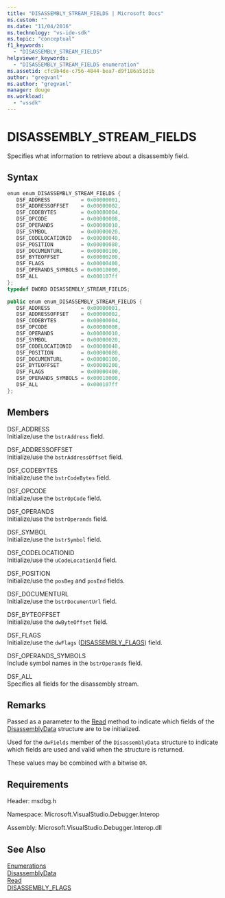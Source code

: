 ```yaml
---
title: "DISASSEMBLY_STREAM_FIELDS | Microsoft Docs"
ms.custom: ""
ms.date: "11/04/2016"
ms.technology: "vs-ide-sdk"
ms.topic: "conceptual"
f1_keywords: 
  - "DISASSEMBLY_STREAM_FIELDS"
helpviewer_keywords: 
  - "DISASSEMBLY_STREAM_FIELDS enumeration"
ms.assetid: cfc9b4de-c756-4844-bea7-d9f186a51d1b
author: "gregvanl"
ms.author: "gregvanl"
manager: douge
ms.workload: 
  - "vssdk"
---
```

# DISASSEMBLY_STREAM_FIELDS
Specifies what information to retrieve about a disassembly field.  
  
## Syntax  
  
```cpp  
enum enum_DISASSEMBLY_STREAM_FIELDS {   
   DSF_ADDRESS          = 0x00000001,  
   DSF_ADDRESSOFFSET    = 0x00000002,  
   DSF_CODEBYTES        = 0x00000004,  
   DSF_OPCODE           = 0x00000008,  
   DSF_OPERANDS         = 0x00000010,  
   DSF_SYMBOL           = 0x00000020,  
   DSF_CODELOCATIONID   = 0x00000040,  
   DSF_POSITION         = 0x00000080,  
   DSF_DOCUMENTURL      = 0x00000100,  
   DSF_BYTEOFFSET       = 0x00000200,  
   DSF_FLAGS            = 0x00000400,  
   DSF_OPERANDS_SYMBOLS = 0x00010000,  
   DSF_ALL              = 0x000107ff  
};  
typedef DWORD DISASSEMBLY_STREAM_FIELDS;  
```  
  
```csharp  
public enum enum_DISASSEMBLY_STREAM_FIELDS {   
   DSF_ADDRESS          = 0x00000001,  
   DSF_ADDRESSOFFSET    = 0x00000002,  
   DSF_CODEBYTES        = 0x00000004,  
   DSF_OPCODE           = 0x00000008,  
   DSF_OPERANDS         = 0x00000010,  
   DSF_SYMBOL           = 0x00000020,  
   DSF_CODELOCATIONID   = 0x00000040,  
   DSF_POSITION         = 0x00000080,  
   DSF_DOCUMENTURL      = 0x00000100,  
   DSF_BYTEOFFSET       = 0x00000200,  
   DSF_FLAGS            = 0x00000400,  
   DSF_OPERANDS_SYMBOLS = 0x00010000,  
   DSF_ALL              = 0x000107ff  
};  
```  
  
## Members  
 DSF_ADDRESS  
 Initialize/use the `bstrAddress` field.  
  
 DSF_ADDRESSOFFSET  
 Initialize/use the `bstrAddressOffset` field.  
  
 DSF_CODEBYTES  
 Initialize/use the `bstrCodeBytes` field.  
  
 DSF_OPCODE  
 Initialize/use the `bstrOpCode` field.  
  
 DSF_OPERANDS  
 Initialize/use the `bstrOperands` field.  
  
 DSF_SYMBOL  
 Initialize/use the `bstrSymbol` field.  
  
 DSF_CODELOCATIONID  
 Initialize/use the `uCodeLocationId` field.  
  
 DSF_POSITION  
 Initialize/use the `posBeg` and `posEnd` fields.  
  
 DSF_DOCUMENTURL  
 Initialize/use the `bstrDocumentUrl` field.  
  
 DSF_BYTEOFFSET  
 Initialize/use the `dwByteOffset` field.  
  
 DSF_FLAGS  
 Initialize/use the `dwFlags` ([DISASSEMBLY_FLAGS](../../../extensibility/debugger/reference/disassembly-flags.md)) field.  
  
 DSF_OPERANDS_SYMBOLS  
 Include symbol names in the `bstrOperands` field.  
  
 DSF_ALL  
 Specifies all fields for the disassembly stream.  
  
## Remarks  
 Passed as a parameter to the [Read](../../../extensibility/debugger/reference/idebugdisassemblystream2-read.md) method to indicate which fields of the [DisassemblyData](../../../extensibility/debugger/reference/disassemblydata.md) structure are to be initialized.  
  
 Used for the `dwFields` member of the `DisassemblyData` structure to indicate which fields are used and valid when the structure is returned.  
  
 These values may be combined with a bitwise `OR`.  
  
## Requirements  
 Header: msdbg.h  
  
 Namespace: Microsoft.VisualStudio.Debugger.Interop  
  
 Assembly: Microsoft.VisualStudio.Debugger.Interop.dll  
  
## See Also  
 [Enumerations](../../../extensibility/debugger/reference/enumerations-visual-studio-debugging.md)   
 [DisassemblyData](../../../extensibility/debugger/reference/disassemblydata.md)   
 [Read](../../../extensibility/debugger/reference/idebugdisassemblystream2-read.md)   
 [DISASSEMBLY_FLAGS](../../../extensibility/debugger/reference/disassembly-flags.md)